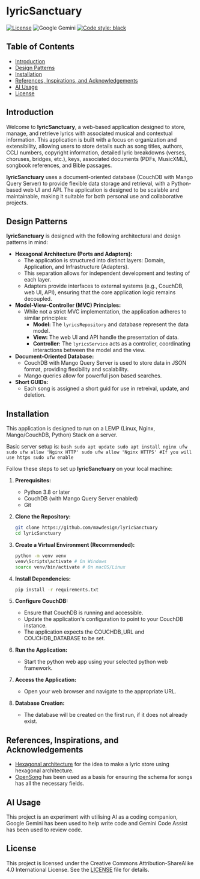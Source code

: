 # lyricSanctuary

[![License](https://img.shields.io/badge/License-CC--BY--SA%204.0-lightgrey.svg)](LICENSE.md)
![Google Gemini](https://img.shields.io/badge/google%20gemini-8E75B2?style=for-the-badge&logo=google%20gemini&logoColor=white)
[![Code style: black](https://img.shields.io/badge/code%20style-black-000000.svg)](https://github.com/psf/black)

## Table of Contents

* [Introduction](#introduction)
* [Design Patterns](#design-patterns)
* [Installation](#installation)
* [References, Inspirations, and Acknowledgements](#references-inspirations-and-acknowledgements)
* [AI Usage](#ai-usage)
* [License](#license)

## Introduction

Welcome to **lyricSanctuary**, a web-based application designed to store, manage, and retrieve lyrics with associated musical and contextual information. This application is built with a focus on organization and extensibility, allowing users to store details such as song titles, authors, CCLI numbers, copyright information, detailed lyric breakdowns (verses, choruses, bridges, etc.), keys, associated documents (PDFs, MusicXML), songbook references, and Bible passages.

**lyricSanctuary** uses a document-oriented database (CouchDB with Mango Query Server) to provide flexible data storage and retrieval, with a Python-based web UI and API. The application is designed to be scalable and maintainable, making it suitable for both personal use and collaborative projects.

## Design Patterns

**lyricSanctuary** is designed with the following architectural and design patterns in mind:

* **Hexagonal Architecture (Ports and Adapters):**
    * The application is structured into distinct layers: Domain, Application, and Infrastructure (Adapters).
    * This separation allows for independent development and testing of each layer.
    * Adapters provide interfaces to external systems (e.g., CouchDB, web UI, API), ensuring that the core application logic remains decoupled.
* **Model-View-Controller (MVC) Principles:**
    * While not a strict MVC implementation, the application adheres to similar principles:
        * **Model:** The `lyricsRepository` and database represent the data model.
        * **View:** The web UI and API handle the presentation of data.
        * **Controller:** The `lyricsService` acts as a controller, coordinating interactions between the model and the view.
* **Document-Oriented Database:**
    * CouchDB with Mango Query Server is used to store data in JSON format, providing flexibility and scalability.
    * Mango queries allow for powerful json based searches.
* **Short GUIDs:**
    * Each song is assigned a short guid for use in retreival, update, and deletion.

## Installation

This application is designed to run on a LEMP (Linux, Nginx, Mango/CouchDB, Python) Stack on a server.

Basic server setup is:
    ```bash
    sudo apt update
    sudo apt install nginx ufw
    sudo ufw allow 'Nginx HTTP'
    sudo ufw allow 'Nginx HTTPS' #If you will use https
    sudo ufw enable
    ```

Follow these steps to set up **lyricSanctuary** on your local machine:

1.  **Prerequisites:**
    * Python 3.8 or later
    * CouchDB (with Mango Query Server enabled)
    * Git

2.  **Clone the Repository:**
    ```bash
    git clone https://github.com/mawdesign/lyricSanctuary
    cd lyricSanctuary
    ```

3.  **Create a Virtual Environment (Recommended):**
    ```bash
    python -m venv venv
    venv\Scripts\activate # On Windows
    source venv/bin/activate # On macOS/Linux
    ```

4.  **Install Dependencies:**
    ```bash
    pip install -r requirements.txt
    ```

5.  **Configure CouchDB:**
    * Ensure that CouchDB is running and accessible.
    * Update the application's configuration to point to your CouchDB instance.
    * The application expects the COUCHDB_URL and COUCHDB_DATABASE to be set.

6.  **Run the Application:**
    * Start the python web app using your selected python web framework.

7.  **Access the Application:**
    * Open your web browser and navigate to the appropriate URL.

8. **Database Creation:**
    * The database will be created on the first run, if it does not already exist.

## References, Inspirations, and Acknowledgements

* [Hexagonal architecture](https://dzone.com/articles/hexagonal-architecture-lyrics-app-example-java?edition=965104) for the idea to make a lyric store using hexagonal architecture.
* [OpenSong](https://opensong.org/development/file-formats/) has been used as a basis for ensuring the schema for songs has all the necessary fields.


## AI Usage

This project is an experiment with utilising AI as a coding companion, Google Gemini has been used to help write code and Gemini Code Assist has been used to review code.

## License

This project is licensed under the Creative Commons Attribution-ShareAlike 4.0 International License. See the [LICENSE](LICENSE.md) file for details.
